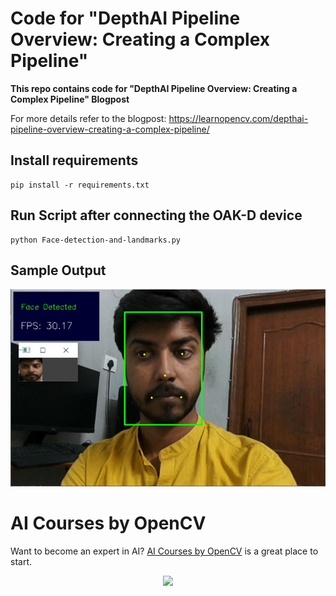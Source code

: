 # Code for "DepthAI Pipeline Overview: Creating a Complex Pipeline"

**This repo contains code for "DepthAI Pipeline Overview: Creating a Complex Pipeline" Blogpost**


For more details refer to the blogpost: https://learnopencv.com/depthai-pipeline-overview-creating-a-complex-pipeline/

## Install requirements
```
pip install -r requirements.txt
```

## Run Script after connecting the OAK-D device
```
python Face-detection-and-landmarks.py
```

## Sample Output

![](outputs/LandmarksOutput.jpg)

# AI Courses by OpenCV

Want to become an expert in AI? [AI Courses by OpenCV](https://opencv.org/courses/) is a great place to start. 

<a href="https://opencv.org/courses/">
<p align="center"> 
<img src="https://www.learnopencv.com/wp-content/uploads/2020/04/AI-Courses-By-OpenCV-Github.png">
</p>
</a>
